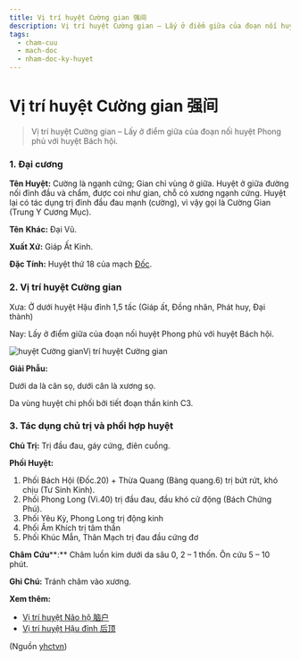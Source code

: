 ```yaml
---
title: Vị trí huyệt Cường gian 强间
description: Vị trí huyệt Cường gian – Lấy ở điểm giữa của đoạn nối huyệt Phong phủ với huyệt Bách hội.
tags:
  - cham-cuu
  - mach-doc
  - nham-doc-ky-huyet
---
```


# Vị trí huyệt Cường gian 强间 

> Vị trí huyệt Cường gian – Lấy ở điểm giữa của đoạn nối huyệt Phong phủ với huyệt Bách hội.

### 1. Đại cương

**Tên Huyệt:** Cường là ngạnh cứng; Gian chỉ vùng ở giữa. Huyệt ở giữa đường nối đỉnh đầu và chẩm, được coi như gian, chỗ có xương ngạnh cứng. Huyệt lại có tác dụng trị đỉnh đầu đau mạnh (cường), vì vậy gọi là Cường Gian (Trung Y Cương Mục).

**Tên** **Khác:** Đại Vũ.

**Xuất Xứ:** Giáp Ất Kinh.

**Đặc Tính:** Huyệt thứ 18 của mạch [Đốc](/yhctvn/dai-cuong-mach-doc/).

### 2. Vị trí huyệt Cường gian

Xưa: Ở dưới huyệt Hậu đỉnh 1,5 tấc (Giáp ất, Đồng nhân, Phát huy, Đại thành)

Nay: Lấy ở điểm giữa của đoạn nối huyệt Phong phủ với huyệt Bách hội.

![huyệt Cường gian](/imgs/yhctvn/huyet-cuong-gian.jpg)Vị trí huyệt Cường gian

**Giải Phẫu:**

Dưới da là cân sọ, dưới cân là xương sọ.

Da vùng huyệt chi phối bởi tiết đoạn thần kinh C3.

### 3. Tác dụng chủ trị và phối hợp huyệt

**Chủ Trị:** Trị đầu đau, gáy cứng, điên cuồng.

**Phối Huyệt:**

1. Phối Bách Hội (Đốc.20) + Thừa Quang (Bàng quang.6) trị bứt rứt, khó chịu (Tư Sinh Kinh).
2. Phối Phong Long (Vi.40) trị đầu đau, đầu khó cử động (Bách Chứng Phú).
3. Phối Yêu Kỳ, Phong Long trị động kinh
4. Phối Âm Khích trị tâm thần
5. Phối Khúc Mẫn, Thân Mạch trị đau đầu cứng đơ

**Châm Cứu****:** Châm luồn kim dưới da sâu 0, 2 – 1 thốn. Ôn cứu 5 – 10 phút.

**Ghi Chú:** Tránh châm vào xương.

**Xem thêm:**

* [Vị trí huyệt Não hộ 脑户](/yhctvn/vi-tri-huyet-nao-ho-%e8%84%91%e6%88%b7/)
* [Vị trí huyệt Hậu đỉnh 后顶](/yhctvn/vi-tri-huyet-hau-dinh-%e5%90%8e%e9%a1%b6/)

(Nguồn <a href="https://yhctvn.com/vi-tri-huyet-cuong-gian-强间/" target="_blank">yhctvn</a>)
